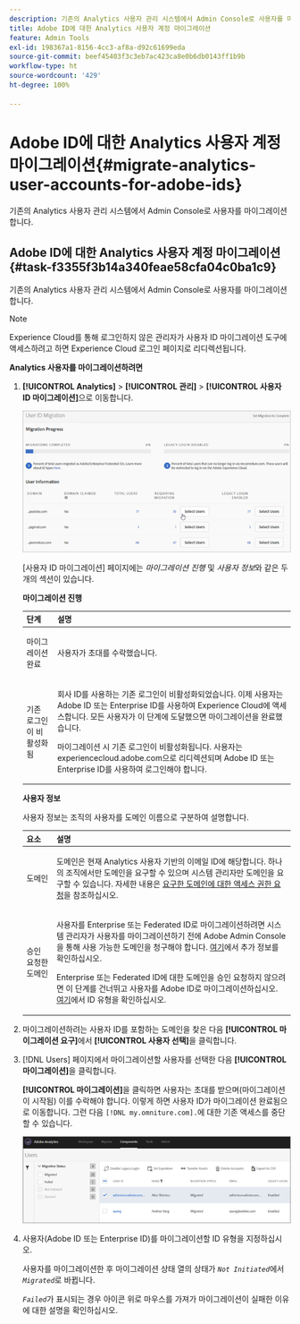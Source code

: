 ```yaml
---
description: 기존의 Analytics 사용자 관리 시스템에서 Admin Console로 사용자를 마이그레이션합니다.
title: Adobe ID에 대한 Analytics 사용자 계정 마이그레이션
feature: Admin Tools
exl-id: 198367a1-8156-4cc3-af8a-d92c61699eda
source-git-commit: beef45403f3c3eb7ac423ca8e0b6db0143ff1b9b
workflow-type: ht
source-wordcount: '429'
ht-degree: 100%

---
```


# Adobe ID에 대한 Analytics 사용자 계정 마이그레이션{#migrate-analytics-user-accounts-for-adobe-ids}

기존의 Analytics 사용자 관리 시스템에서 Admin Console로 사용자를 마이그레이션합니다.

## Adobe ID에 대한 Analytics 사용자 계정 마이그레이션 {#task-f3355f3b14a340feae58cfa04c0ba1c9}

기존의 Analytics 사용자 관리 시스템에서 Admin Console로 사용자를 마이그레이션합니다.

>[!NOTE]
>
>Experience Cloud를 통해 로그인하지 않은 관리자가 사용자 ID 마이그레이션 도구에 액세스하려고 하면 Experience Cloud 로그인 페이지로 리디렉션됩니다.

**Analytics 사용자를 마이그레이션하려면**

1. **[!UICONTROL Analytics]** > **[!UICONTROL 관리]** > **[!UICONTROL 사용자 ID 마이그레이션]**&#x200B;으로 이동합니다.

   ![](/help/admin/admin-console/user-management2/user-migration/assets/migration-progress.png)

   [사용자 ID 마이그레이션] 페이지에는 *마이그레이션 진행* 및 *사용자 정보*&#x200B;와 같은 두 개의 섹션이 있습니다.

   **마이그레이션 진행**

   <table id="table_F9F1CFF762C745E198CB075A02BA2DDA"> 
   <thead> 
   <tr> 
      <th colname="col1" class="entry"> 단계 </th> 
      <th colname="col2" class="entry"> 설명 </th> 
   </tr>
   </thead>
   <tbody> 
   <tr> 
      <td colname="col1"> <p>마이그레이션 완료 </p> </td> 
      <td colname="col2"> <p>사용자가 초대를 수락했습니다. </p> </td> 
   </tr> 
   <tr> 
      <td colname="col1"> <p>기존 로그인이 비활성화됨 </p> </td> 
      <td colname="col2"> <p>회사 ID를 사용하는 기존 로그인이 비활성화되었습니다. 이제 사용자는 Adobe ID 또는 Enterprise ID를 사용하여 Experience Cloud에 액세스합니다. 모든 사용자가 이 단계에 도달했으면 마이그레이션을 완료했습니다. </p> <p>마이그레이션 시 기존 로그인이 비활성화됩니다. 사용자는 <span class="filepath"> experiencecloud.adobe.com</span>으로 리디렉션되며 Adobe ID 또는 Enterprise ID를 사용하여 로그인해야 합니다. </p> </td> 
   </tr> 
   </tbody> 
   </table>

   **사용자 정보**

   사용자 정보는 조직의 사용자를 도메인 이름으로 구분하여 설명합니다.

   <table id="table_3822E27AF81E4A188562FEB5131548A5"> 
   <thead> 
   <tr> 
      <th colname="col1" class="entry"> 요소 </th> 
      <th colname="col2" class="entry"> 설명 </th> 
   </tr>
   </thead>
   <tbody> 
   <tr> 
      <td colname="col1"> <p>도메인 </p> </td> 
      <td colname="col2"> <p>도메인은 현재 Analytics 사용자 기반의 이메일 ID에 해당합니다. 하나의 조직에서만 도메인을 요구할 수 있으며 시스템 관리자만 도메인을 요구할 수 있습니다. 자세한 내용은 <a href="https://helpx.adobe.com/kr/enterprise/help/request-access-to-claimed-domain.html">요구한 도메인에 대한 액세스 권한 요청</a>을 참조하십시오. </p> </td> 
   </tr> 
   <tr> 
      <td colname="col1"> <p>승인 요청한 도메인 </p> </td> 
      <td colname="col2"> <p>사용자를 Enterprise 또는 Federated ID로 마이그레이션하려면 시스템 관리자가 사용자를 마이그레이션하기 전에 Adobe Admin Console을 통해 사용 가능한 도메인을 청구해야 합니다. <a href="https://helpx.adobe.com/kr/enterprise/help/identity.html">여기</a>에서 추가 정보를 확인하십시오. </p> <p>Enterprise 또는 Federated ID에 대한 도메인을 승인 요청하지 않으려면 이 단계를 건너뛰고 사용자를 Adobe ID로 마이그레이션하십시오. <a href="https://helpx.adobe.com/kr/enterprise/help/identity.html">여기</a>에서 ID 유형을 확인하십시오. </p> </td> 
   </tr> 
   </tbody> 
   </table>

1. 마이그레이션하려는 사용자 ID를 포함하는 도메인을 찾은 다음 **[!UICONTROL 마이그레이션 요구]**&#x200B;에서 **[!UICONTROL 사용자 선택]**&#x200B;을 클릭합니다.
1. [!DNL Users] 페이지에서 마이그레이션할 사용자를 선택한 다음 **[!UICONTROL 마이그레이션]**&#x200B;을 클릭합니다.

   **[!UICONTROL 마이그레이션]**&#x200B;을 클릭하면 사용자는 초대를 받으며(마이그레이션이 시작됨) 이를 수락해야 합니다. 이렇게 하면 사용자 ID가 마이그레이션 완료됨으로 이동합니다. 그런 다음 `[!DNL my.omniture.com].`에 대한 기존 액세스를 중단할 수 있습니다.

   ![](/help/admin/admin-console/user-management2/user-migration/assets/user-info.png)

1. 사용자(Adobe ID 또는 Enterprise ID)를 마이그레이션할 ID 유형을 지정하십시오.

   사용자를 마이그레이션한 후 마이그레이션 상태 열의 상태가 *`Not Initiated`*&#x200B;에서 *`Migrated`*&#x200B;로 바뀝니다.

   *`Failed`*&#x200B;가 표시되는 경우 아이콘 위로 마우스를 가져가 마이그레이션이 실패한 이유에 대한 설명을 확인하십시오.
